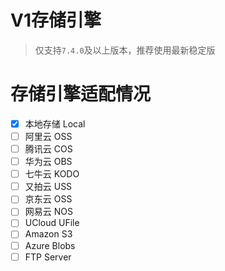 # V1存储引擎

> 仅支持`7.4.0`及以上版本，推荐使用最新稳定版


# 存储引擎适配情况
- [x] 本地存储 Local
- [ ] 阿里云 OSS
- [ ] 腾讯云 COS
- [ ] 华为云 OBS
- [ ] 七牛云 KODO
- [ ] 又拍云 USS
- [ ] 京东云 OSS
- [ ] 网易云 NOS
- [ ] UCloud UFile
- [ ] Amazon S3
- [ ] Azure Blobs
- [ ] FTP Server
